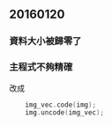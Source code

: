 ## 20160120
### 資料大小被歸零了

### 主程式不夠精確
改成

```cpp
    img_vec.code(img);
    img.uncode(img_vec);
```
